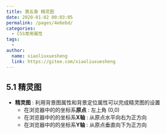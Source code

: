 ```yaml
---
title: 第五章 精灵图
date: 2020-01-02 00:03:05
permalink: /pages/4e6ebd/
categories:
  - CSS常用属性
tags:
  - 
author: 
  name: xiaoliuxuesheng
  link: https://gitee.com/xiaoliuxuesheng
---
```

## 5.1 精灵图

* **精灵图** : 利用背景图属性和背景定位属性可以完成精灵图的设置
  * 在浏览器中的的坐标系**原点** : 左上角 (0,0)
  * 在浏览器中的的坐标系**X轴** : 从原点水平向右为正方向
  * 在浏览器中的的坐标系**Y轴** : 从原点垂直向下为正方向
